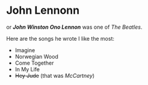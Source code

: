# John Lennonn
or ***John Winston Ono Lennon*** was one of *The Beatles*.

Here are the songs he wrote I like the most:
* Imagine
* Norwegian Wood
* Come Together
* In My Life
* ~~Hey Jude~~ (that was *McCartney*)
